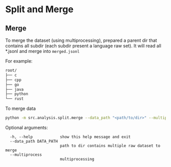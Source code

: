 # Split and Merge

## Merge
To merge the dataset (using multiprocessing), prepared a parent dir that contains all subdir (each subdir present a language raw set). It will read all *.jsonl and merge into `merged.jsonl`

For example:

```bash
root/
├── c
├── cpp
├── go
├── java
├── python
└── rust
```

To merge data
```bash
python -m src.analysis.split.merge --data_path "<path/to/dir>" --multiprocess --gen_id
```

Optional arguments:
```
  -h, --help            show this help message and exit
  --data_path DATA_PATH
                        path to dir contains multiple raw dataset to merge
  --multiprocess
                        multiprocessing
```

